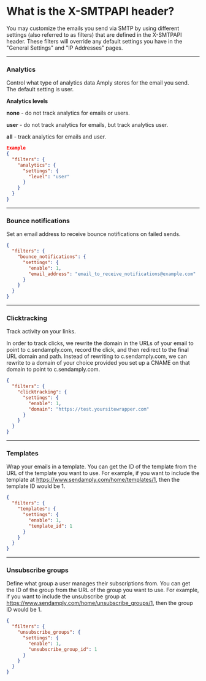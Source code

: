 # What is the X-SMTPAPI header?

You may customize the emails you send via SMTP by using different settings (also referred to as filters) that are defined in the X-SMTPAPI header. These filters will override any default settings you have in the "General Settings" and "IP Addresses" pages.

****

### Analytics

Control what type of analytics data Amply stores for the email you send. The default setting is user.

**Analytics levels**

**none** - do not track analytics for emails or users.

**user** - do not track analytics for emails, but track analytics user.

**all** - track analytics for emails and user.

```json
Example
{
  "filters": {
    "analytics": {
      "settings": {
        "level": "user"
      }
    }
  }
}
```

****

### Bounce notifications

Set an email address to receive bounce notifications on failed sends.

```json
{
  "filters": {
    "bounce_notifications": {
      "settings": {
        "enable": 1,
        "email_address": "email_to_receive_notifications@example.com"
      }
    }
  }
}
```

****

### Clicktracking

Track activity on your links.

In order to track clicks, we rewrite the domain in the URLs of your email to point to c.sendamply.com, record the click, and then redirect to the final URL domain and path. Instead of rewriting to c.sendamply.com, we can rewrite to a domain of your choice provided you set up a CNAME on that domain to point to c.sendamply.com.

```json
{
  "filters": {
    "clicktracking": {
      "settings": {
        "enable": 1,
        "domain": "https://test.yoursitewrapper.com"
      }
    }
  }
}

```

****

### Templates

Wrap your emails in a template. You can get the ID of the template from the URL of the template you want to use. For example, if you want to include the template at https://www.sendamply.com/home/templates/1, then the template ID would be 1.

```json
{
  "filters": {
    "templates": {
      "settings": {
        "enable": 1,
        "template_id": 1
      }
    }
  }
}
```

****

### Unsubscribe groups

Define what group a user manages their subscriptions from. You can get the ID of the group from the URL of the group you want to use. For example, if you want to include the unsubscribe group at https://www.sendamply.com/home/unsubscribe_groups/1, then the group ID would be 1.

```json
{
  "filters": {
    "unsubscribe_groups": {
      "settings": {
        "enable": 1,
        "unsubscribe_group_id": 1
      }
    }
  }
}
```

